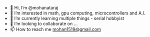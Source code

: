 - 👋 Hi, I’m @mohanataraj
- 👀 I’m interested in math, gpu computing, microcontrollers and A.I.
- 🌱 I’m currently learning multiple things - serial hobbyist 
- 💞️ I’m looking to collaborate on ...
- 📫 How to reach me mohan1519@gmail.com

<!---
mohanataraj/mohanataraj is a ✨ special ✨ repository because its `README.md` (this file) appears on your GitHub profile.
You can click the Preview link to take a look at your changes.
--->
